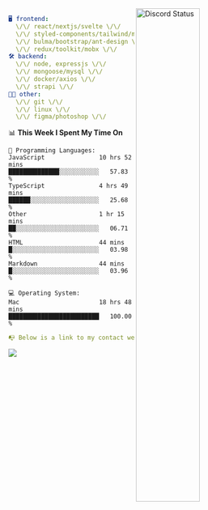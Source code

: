 
<a href="https://discord.com/users/279302975371870218" target="_blank">
    <img width="50%" align="right" alt="Discord Status" src="https://lanyard.cnrad.dev/api/279302975371870218?bg=161B22&borderRadius=5px%205px%200%200&hideTimestamp=true&idleMessage=Just%20chillin%27%20at%20the%20moment&animated=true">
</a>

```yaml
🖥️ frontend: 
  \/\/ react/nextjs/svelte \/\/
  \/\/ styled-components/tailwind/mui/
  \/\/ bulma/bootstrap/ant-design \/\/
  \/\/ redux/toolkit/mobx \/\/
🛠 backend: 
  \/\/ node, expressjs \/\/
  \/\/ mongoose/mysql \/\/
  \/\/ docker/axios \/\/
  \/\/ strapi \/\/
👨‍💻 other: 
  \/\/ git \/\/ 
  \/\/ linux \/\/
  \/\/ figma/photoshop \/\/
```
<!--START_SECTION:waka-->
📊 **This Week I Spent My Time On** 

```text
💬 Programming Languages: 
JavaScript               10 hrs 52 mins      ██████████████░░░░░░░░░░░   57.83 % 
TypeScript               4 hrs 49 mins       ██████░░░░░░░░░░░░░░░░░░░   25.68 % 
Other                    1 hr 15 mins        ██░░░░░░░░░░░░░░░░░░░░░░░   06.71 % 
HTML                     44 mins             █░░░░░░░░░░░░░░░░░░░░░░░░   03.98 % 
Markdown                 44 mins             █░░░░░░░░░░░░░░░░░░░░░░░░   03.96 % 

💻 Operating System: 
Mac                      18 hrs 48 mins      █████████████████████████   100.00 % 
```


<!--END_SECTION:waka-->
```yaml
📭 Below is a link to my contact website 
```
<a href="https://mxns.xyz" target="_black"> <img src="https://img.shields.io/badge/website-161B22?style=for-the-badge&logo=About.me&logoColor=white"></img> <a/>
